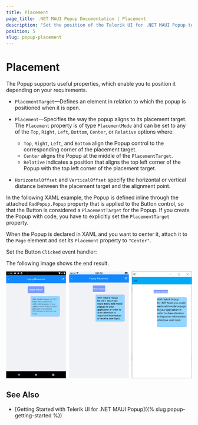 ```yaml
---
title: Placement
page_title: .NET MAUI Popup Documentation | Placement
description: "Set the position of the Telerik UI for .NET MAUI Popup to the top, right, left, or bottom of the screen, center it or locate it in relation to another UI element."
position: 5
slug: popup-placement
---
```


# Placement

The Popup supports useful properties, which enable you to position it depending on your requirements.

* `PlacementTarget`&mdash;Defines an element in relation to which the popup is positioned when it is open.

* `Placement`&mdash;Specifies the way the popup aligns to its placement target. The `Placement` property is of type `PlacementMode` and can be set to any of the `Top`, `Right`, `Left`, `Bottom`, `Center`, or `Relative` options where:
	* `Top`, `Right`, `Left`, and `Bottom` align the Popup control to the corresponding corner of the placement target.
	* `Center` aligns the Popup at the middle of the `PlacementTarget`.
	* `Relative` indicates a position that aligns the top left corner of the Popup with the top left corner of the placement target.

* `HorizontalOffset` and `VerticalOffset` specify the horizontal or vertical distance between the placement target and the alignment point.  

In the following XAML example, the Popup is defined inline through the attached `RadPopup.Popup` property that is applied to the Button control, so that the Button is considered a `PlacementTarget` for the Popup. If you create the Popup with code, you have to explicitly set the `PlacementTarget` property.

When the Popup is declared in XAML and you want to center it, attach it to the `Page` element and set its `Placement` property to `"Center"`.

<snippet id='popup-features-placement' />

Set the Button `Clicked` event handler:

<snippet id=' popup-features-placement-event' />

The following image shows the end result.

![Popup Placement](images/popup_features_placement.png)

## See Also

- [Getting Started with Telerik UI for .NET MAUI Popup]({% slug popup-getting-started %})
